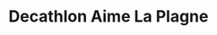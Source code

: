 ---
title: "Decathlon Aime La Plagne"
url: /aime-la-plagne/decathlon-aime-la-plagne/
shop: sports
---